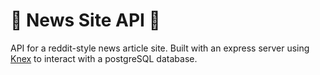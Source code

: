 # :newspaper: News Site API :newspaper:

API for a reddit-style news article site. Built with an express server using [Knex](https://knexjs.org) to interact with a postgreSQL database.

